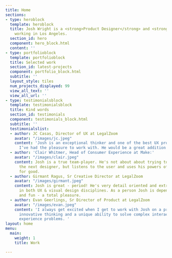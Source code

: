 ```yaml
---
title: Home
sections:
- type: heroblock
  template: heroblock
  title: Josh Wright is a <strong>Product Designer</strong> and <strong>UX strategist</strong>
    working in Los Angeles.
  section_id: hero
  component: hero_block.html
  content: ''
- type: portfolioblock
  template: portfolioblock
  title: Selected work
  section_id: latest-projects
  component: portfolio_block.html
  subtitle: ''
  layout_style: tiles
  num_projects_displayed: 99
  view_all_text: ''
  view_all_url: ''
- type: testimonialsblock
  template: testimonialsblock
  title: Kind words
  section_id: testimonials
  component: testimonials_block.html
  subtitle: ''
  testimonialslist:
  - author: JC Casas, Director of UX at LegalZoom
    avatar: "/images/jc.jpeg"
    content: 'Josh is an exceptional thinker and one of the best UX professionals
      I’ve had the pleasure to work with. He would be a great addition to any team. '
  - author: 'Clair Whitmer, Head of Consumer Experience at Make:'
    avatar: "/images/clair.jpeg"
    content: Josh is a true team-player. He's not about about trying to out-creative
      the next designer, but listens to the user and uses his powers of observation
      for good.
  - author: Girmant Ragus, Sr Creative Director at LegalZoom
    avatar: "/images/girmant.jpeg"
    content: Josh is great - period! He's very detail oriented and extremely capable
      in both UX & visual design disciplines. As a person Josh is dependable, no nonsense
      and fun - a total pleasure.
  - author: Evan Geerlings, Sr Director of Product at LegalZoom
    avatar: "/images/evan.jpeg"
    content: 'I always get excited when I get to work with Josh on a project. He brings
      innovative thinking and a unique ability to solve complex interaction and user
      experience problems. '
layout: home
menu:
  main:
    weight: 1
    title: Work

---
```

